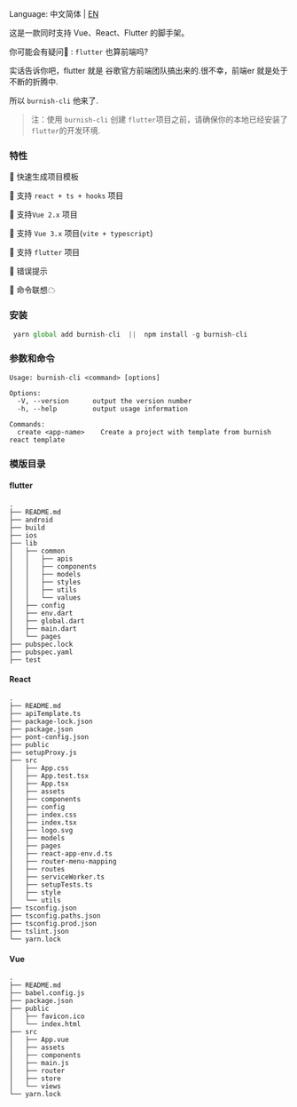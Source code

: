 
Language: 中文简体 | [EN](https://github.com/xieyezi/burnish-cli)

这是一款同时支持 Vue、React、Flutter 的脚手架。

你可能会有疑问🤔️ :  `flutter` 也算前端吗?

实话告诉你吧，flutter 就是 谷歌官方前端团队搞出来的.很不幸，前端er 就是处于不断的折腾中.

所以 `burnish-cli` 他来了.

> 注：使用 `burnish-cli` 创建 `flutter`项目之前，请确保你的本地已经安装了`flutter`的开发环境.
### 特性
  💪 快速生成项目模板   

  🌈 支持 `react + ts + hooks` 项目  

  🌈 支持`Vue 2.x` 项目      

  🌈 支持 `Vue 3.x` 项目(`vite + typescript`)         

  🌈 支持 `flutter` 项目        

  🌟 错误提示       
 
  🔗 命令联想☁         

### 安装

 ```js
  yarn global add burnish-cli  ||  npm install -g burnish-cli
 ```

### 参数和命令 

```
Usage: burnish-cli <command> [options]

Options:
  -V, --version      output the version number
  -h, --help         output usage information

Commands:
  create <app-name>    Create a project with template from burnish react template
```

### 模版目录

#### flutter 

```
.
├── README.md
├── android
├── build
├── ios
├── lib
│   ├── common
│   │   ├── apis
│   │   ├── components
│   │   ├── models
│   │   ├── styles
│   │   ├── utils
│   │   └── values
│   ├── config
│   ├── env.dart
│   ├── global.dart
│   ├── main.dart
│   └── pages
├── pubspec.lock
├── pubspec.yaml
├── test

```
#### React
```
.
├── README.md
├── apiTemplate.ts
├── package-lock.json
├── package.json
├── pont-config.json
├── public
├── setupProxy.js
├── src
│   ├── App.css
│   ├── App.test.tsx
│   ├── App.tsx
│   ├── assets
│   ├── components
│   ├── config
│   ├── index.css
│   ├── index.tsx
│   ├── logo.svg
│   ├── models
│   ├── pages
│   ├── react-app-env.d.ts
│   ├── router-menu-mapping
│   ├── routes
│   ├── serviceWorker.ts
│   ├── setupTests.ts
│   ├── style
│   └── utils
├── tsconfig.json
├── tsconfig.paths.json
├── tsconfig.prod.json
├── tslint.json
└── yarn.lock
```

#### Vue 

```
.
├── README.md
├── babel.config.js
├── package.json
├── public
│   ├── favicon.ico
│   └── index.html
├── src
│   ├── App.vue
│   ├── assets
│   ├── components
│   ├── main.js
│   ├── router
│   ├── store
│   └── views
└── yarn.lock


```